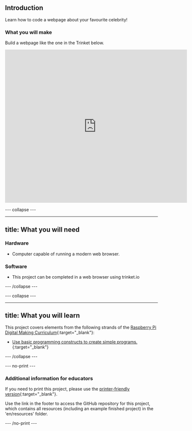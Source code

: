 ## Introduction

Learn how to code a webpage about your favourite celebrity!

### What you will make

Build a webpage like the one in the Trinket below.

<div class="trinket">
  <iframe src="https://trinket.io/embed/html/58c6a6b896?outputOnly=true&start=result" width="600" height="505" frameborder="0" marginwidth="0" marginheight="0" allowfullscreen>
  </iframe>
</div>

--- collapse ---

---
title: What you will need
---

### Hardware

+ Computer capable of running a modern web browser.

### Software

+ This project can be completed in a web browser using trinket.io

--- /collapse ---

--- collapse ---

---
title: What you will learn
---

This project covers elements from the following strands of the [Raspberry Pi Digital Making Curriculum](http://rpf.io/curriculum){:target="_blank"}:

+ [Use basic programming constructs to create simple programs.](https://www.raspberrypi.org/curriculum/programming/creator){:target="_blank"}

--- /collapse ---

--- no-print ---

### Additional information for educators

If you need to print this project, please use the [printer-friendly version](https://projects.raspberrypi.org/en/projects/project-name/print){:target="_blank"}.

Use the link in the footer to access the GitHub repository for this project, which contains all resources (including an example finished project) in the 'en/resources' folder.

--- /no-print ---